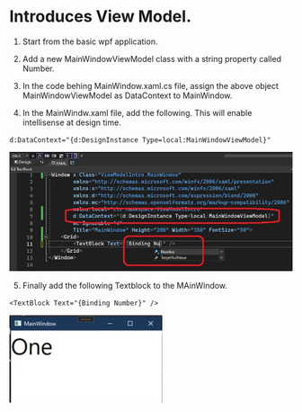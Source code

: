 # Introduces View Model.

1. Start from the basic wpf application.

2. Add a new MainWindowViewModel class with a string property called Number.

3. In the code behing MainWindow.xaml.cs file, assign the above object MainWindowViewModel as DataContext to MainWindow.

4. In the MainWindw.xaml file, add the following. This will enable intellisense at design time.

```xaml
d:DataContext="{d:DesignInstance Type=local:MainWindowViewModel}"
```

![Intellisence](images/51_50IntellisenceToMainWindow.jpg)

5. Finally add the following Textblock to the MAinWindow.

```xaml
<TextBlock Text="{Binding Number}" />
```

![Run the app](images/52_50Run.jpg)


